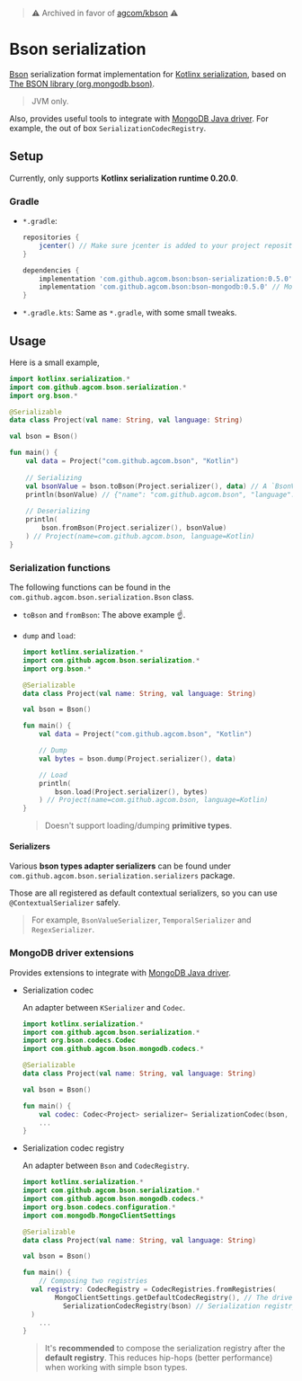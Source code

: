 > :warning: Archived in favor of [agcom/kbson](https://github.com/agcom/kbson) :warning:

# Bson serialization

[Bson](http://bsonspec.org/) serialization format implementation for [Kotlinx serialization](https://github.com/Kotlin/kotlinx.serialization), based on [The BSON library (org.mongodb.bson)](https://mvnrepository.com/artifact/org.mongodb/bson).

> JVM only.

Also, provides useful tools to integrate with [MongoDB Java driver](https://mongodb.github.io/mongo-java-driver/). For example, the out of box `SerializationCodecRegistry`.

## Setup

Currently, only supports **Kotlinx serialization runtime 0.20.0**.

### Gradle

- `*.gradle`:

  ```groovy
  repositories {
      jcenter() // Make sure jcenter is added to your project repositories
  }
  
  dependencies {
      implementation 'com.github.agcom.bson:bson-serialization:0.5.0' // The bson serialization library
      implementation 'com.github.agcom.bson:bson-mongodb:0.5.0' // MongoDB driver extensions
  }
  ```

- `*.gradle.kts`: Same as `*.gradle`, with some small tweaks.

## Usage

Here is a small example,

```kotlin
import kotlinx.serialization.*
import com.github.agcom.bson.serialization.*
import org.bson.*

@Serializable
data class Project(val name: String, val language: String)

val bson = Bson()

fun main() {
    val data = Project("com.github.agcom.bson", "Kotlin")
    
    // Serializing
    val bsonValue = bson.toBson(Project.serializer(), data) // A `BsonValue` child, in this case a `BsonDocument`
    println(bsonValue) // {"name": "com.github.agcom.bson", "language": "Kotlin"}
    
    // Deserializing
    println(
        bson.fromBson(Project.serializer(), bsonValue)
    ) // Project(name=com.github.agcom.bson, language=Kotlin)
}
```

### Serialization functions

The following functions can be found in the `com.github.agcom.bson.serialization.Bson` class.

- `toBson` and `fromBson`: The above example :point_up:.

- `dump` and `load`:

  ```kotlin
  import kotlinx.serialization.*
  import com.github.agcom.bson.serialization.*
  import org.bson.*
  
  @Serializable
  data class Project(val name: String, val language: String)
  
  val bson = Bson()
  
  fun main() {
      val data = Project("com.github.agcom.bson", "Kotlin")
  
      // Dump
      val bytes = bson.dump(Project.serializer(), data)
  
      // Load
      println(
          bson.load(Project.serializer(), bytes)
      ) // Project(name=com.github.agcom.bson, language=Kotlin)
  }
  ```

  > Doesn't support loading/dumping **primitive types**.

#### Serializers

Various **bson types adapter serializers** can be found under `com.github.agcom.bson.serialization.serializers` package.

Those are all registered as default contextual serializers, so you can use `@ContextualSerializer` safely.

> For example, `BsonValueSerializer`, `TemporalSerializer` and `RegexSerializer`.

### MongoDB driver extensions

Provides extensions to integrate with [MongoDB Java driver](https://mongodb.github.io/mongo-java-driver/).

- Serialization codec

	An adapter between `KSerializer` and `Codec`.

	```kotlin
	import kotlinx.serialization.*
	import com.github.agcom.bson.serialization.*
	import org.bson.codecs.Codec
	import com.github.agcom.bson.mongodb.codecs.*
	
	@Serializable
	data class Project(val name: String, val language: String)
	
	val bson = Bson()
	
	fun main() {
	    val codec: Codec<Project> serializer= SerializationCodec(bson, Project.serializer()) // Look here
	    ...
	}
	```

- Serialization codec registry

  An adapter between `Bson` and `CodecRegistry`.

  ```kotlin
  import kotlinx.serialization.*
  import com.github.agcom.bson.serialization.*
  import com.github.agcom.bson.mongodb.codecs.*
  import org.bson.codecs.configuration.*
  import com.mongodb.MongoClientSettings
  
  @Serializable
  data class Project(val name: String, val language: String)
  
  val bson = Bson()
  
  fun main() {
      // Composing two registries
  	val registry: CodecRegistry = CodecRegistries.fromRegistries(
          MongoClientSettings.getDefaultCodecRegistry(), // The driver's default codec registry
			SerializationCodecRegistry(bson) // Serialization registry
  	)
      ...
  }
  ```
  
  > It's **recommended** to compose the serialization registry after the **default registry**. This reduces hip-hops (better performance) when working with simple bson types.
  >
